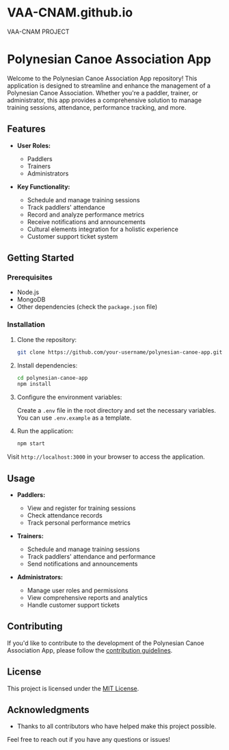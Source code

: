 # VAA-CNAM.github.io
VAA-CNAM PROJECT
# Polynesian Canoe Association App

Welcome to the Polynesian Canoe Association App repository! This application is designed to streamline and enhance the management of a Polynesian Canoe Association. Whether you're a paddler, trainer, or administrator, this app provides a comprehensive solution to manage training sessions, attendance, performance tracking, and more.

## Features

- **User Roles:**
  - Paddlers
  - Trainers
  - Administrators

- **Key Functionality:**
  - Schedule and manage training sessions
  - Track paddlers' attendance
  - Record and analyze performance metrics
  - Receive notifications and announcements
  - Cultural elements integration for a holistic experience
  - Customer support ticket system

## Getting Started

### Prerequisites

- Node.js
- MongoDB
- Other dependencies (check the `package.json` file)

### Installation

1. Clone the repository:

    ```bash
    git clone https://github.com/your-username/polynesian-canoe-app.git
    ```

2. Install dependencies:

    ```bash
    cd polynesian-canoe-app
    npm install
    ```

3. Configure the environment variables:

    Create a `.env` file in the root directory and set the necessary variables. You can use `.env.example` as a template.

4. Run the application:

    ```bash
    npm start
    ```

Visit `http://localhost:3000` in your browser to access the application.

## Usage

- **Paddlers:**
  - View and register for training sessions
  - Check attendance records
  - Track personal performance metrics

- **Trainers:**
  - Schedule and manage training sessions
  - Track paddlers' attendance and performance
  - Send notifications and announcements

- **Administrators:**
  - Manage user roles and permissions
  - View comprehensive reports and analytics
  - Handle customer support tickets

## Contributing

If you'd like to contribute to the development of the Polynesian Canoe Association App, please follow the [contribution guidelines](CONTRIBUTING.md).

## License

This project is licensed under the [MIT License](LICENSE).

## Acknowledgments

- Thanks to all contributors who have helped make this project possible.

Feel free to reach out if you have any questions or issues!
